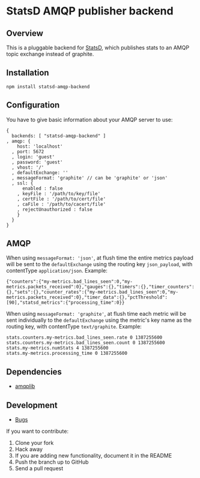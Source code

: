 # StatsD AMQP publisher backend

## Overview

This is a pluggable backend for [StatsD](https://github.com/etsy/statsd), which
publishes stats to an AMQP topic exchange instead of graphite.

## Installation

    npm install statsd-amqp-backend

## Configuration

You have to give basic information about your AMQP server to use:

```
{
  backends: [ "statsd-amqp-backend" ]
, amqp: {
    host: 'localhost'
  , port: 5672
  , login: 'guest'
  , password: 'guest'
  , vhost: '/'
  , defaultExchange: ''
  , messageFormat: 'graphite' // can be 'graphite' or 'json'
  , ssl: {
      enabled : false
    , keyFile : '/path/to/key/file'
    , certFile : '/path/to/cert/file'
    , caFile : '/path/to/cacert/file'
    , rejectUnauthorized : false
    }
  }
}
```

## AMQP

When using `messageFormat: 'json'`, at flush time the entire metrics payload
will be sent to the `defaultExchange` using the routing key `json_payload`,
with contentType `application/json`.
Example:

```
{"counters":{"my-metrics.bad_lines_seen":0,"my-metrics.packets_received":0},"gauges":{},"timers":{},"timer_counters":{},"sets":{},"counter_rates":{"my-metrics.bad_lines_seen":0,"my-metrics.packets_received":0},"timer_data":{},"pctThreshold":[90],"statsd_metrics":{"processing_time":0}}
```

When using `messageFormat: 'graphite'`, at flush time each metric will be sent
individually to the `defaultExchange` using the metric's key name as the routing key,
with contentType `text/graphite`.
Example:

```
stats.counters.my-metrics.bad_lines_seen.rate 0 1387255600
stats.counters.my-metrics.bad_lines_seen.count 0 1387255600
stats.my-metrics.numStats 4 1387255600
stats.my-metrics.processing_time 0 1387255600
```

## Dependencies
- [amqplib](https://github.com/squaremo/amqp.node)

## Development
- [Bugs](https://github.com/mrtazz/statsd-amqp-backend/issues)

If you want to contribute:

1. Clone your fork
2. Hack away
3. If you are adding new functionality, document it in the README
4. Push the branch up to GitHub
5. Send a pull request
